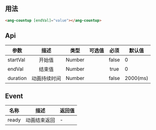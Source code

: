 ## 用法

``` HTML
<ang-countup [endVal]="value"></ang-countup>
```

<!-- // 开始值
  @Input() startVal = 0; 
  // 结束值
  @Input() endVal: number; 
  // 持续时间
  @Input() duration = 1000; 
  // 完全展示回调
  @Output() ready: EventEmitter<any> = new EventEmitter(); -->

## Api

| 参数     |     描述     |  类型  | 可选值 | 必须  | 默认值   |
|----------|:------------:|:------:|:------:|:-----:|----------|
| startVal |    开始值    | Number |        | false | 0        |
| endVal   |    结束值    | Number |        | true  | 0        |
| duration | 动画持续时间 | Number |        | false | 2000(ms) |

## Event

| 名称  |     描述     | 返回值 |
|-------|:------------:|--------|
| ready | 动画结束返回 | -      |

